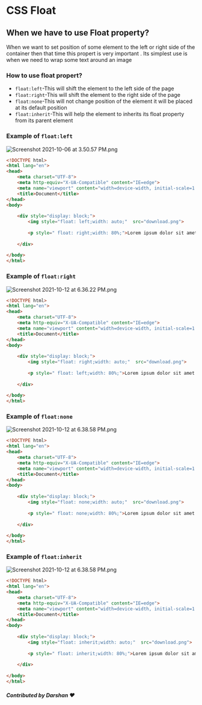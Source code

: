 # CSS Float
## When we have to use Float property?
When we want to set position of some element to the left or right side of the container then that time this propert is very important . Its simplest use is when we need to wrap some text around an image


### How to use float propert?

- ```float:left```-This will shift the element to the left side of the page
- ```float:right```-This will shift the element to the right side of the page
- ```float:none```-This will not change position of the element it will be placed at its default position
- ```float:inherit```-This will help the element to inherits its float property from its parent element




### Example of  ```float:left``` 

![Screenshot 2021-10-06 at 3.50.57 PM.png](https://www.dropbox.com/s/jrpnuie2inpznhs/Screenshot%202021-10-06%20at%203.50.57%20PM.png?dl=0&raw=1)
``` html
<!DOCTYPE html>
<html lang="en">
<head>
    <meta charset="UTF-8">
    <meta http-equiv="X-UA-Compatible" content="IE=edge">
    <meta name="viewport" content="width=device-width, initial-scale=1.0">
    <title>Document</title>
</head>
<body>
    
    <div style="display: block;">
        <img style="float: left;width: auto;"  src="download.png">
       
        <p style=" float: right;width: 80%;">Lorem ipsum dolor sit amet consectetur, adipisicing elit. Soluta vitae quo id maiores atque consectetur quia eligendi doloremque praesentium, ducimus qui dolore quaerat, neque voluptates laboriosam aliquid ut commodi quibusdam!</p>
       
    </div>
   
</body>
</html>
```
### Example of  ```float:right``` 
![Screenshot 2021-10-12 at 6.36.22 PM.png](https://www.dropbox.com/s/fci9laptu73k37o/Screenshot%202021-10-12%20at%206.36.22%20PM.png?dl=0&raw=1)
``` html
<!DOCTYPE html>
<html lang="en">
<head>
    <meta charset="UTF-8">
    <meta http-equiv="X-UA-Compatible" content="IE=edge">
    <meta name="viewport" content="width=device-width, initial-scale=1.0">
    <title>Document</title>
</head>
<body>
    
    <div style="display: block;">
        <img style="float: right;width: auto;"  src="download.png">
       
        <p style=" float: left;width: 80%;">Lorem ipsum dolor sit amet consectetur, adipisicing elit. Soluta vitae quo id maiores atque consectetur quia eligendi doloremque praesentium, ducimus qui dolore quaerat, neque voluptates laboriosam aliquid ut commodi quibusdam!</p>
       
    </div>
   
</body>
</html>
```
### Example of  ```float:none``` 
![Screenshot 2021-10-12 at 6.38.58 PM.png](https://www.dropbox.com/s/hfigdloa2civs5p/Screenshot%202021-10-12%20at%206.38.58%20PM.png?dl=0&raw=1)
``` html
<!DOCTYPE html>
<html lang="en">
<head>
    <meta charset="UTF-8">
    <meta http-equiv="X-UA-Compatible" content="IE=edge">
    <meta name="viewport" content="width=device-width, initial-scale=1.0">
    <title>Document</title>
</head>
<body>
    
    <div style="display: block;">
        <img style="float: none;width: auto;"  src="download.png">
       
        <p style=" float: none;width: 80%;">Lorem ipsum dolor sit amet consectetur, adipisicing elit. Soluta vitae quo id maiores atque consectetur quia eligendi doloremque praesentium, ducimus qui dolore quaerat, neque voluptates laboriosam aliquid ut commodi quibusdam!</p>
       
    </div>
   
</body>
</html>
```
### Example of  ```float:inherit``` 
![Screenshot 2021-10-12 at 6.38.58 PM.png](https://www.dropbox.com/s/hfigdloa2civs5p/Screenshot%202021-10-12%20at%206.38.58%20PM.png?dl=0&raw=1)
``` html
<!DOCTYPE html>
<html lang="en">
<head>
    <meta charset="UTF-8">
    <meta http-equiv="X-UA-Compatible" content="IE=edge">
    <meta name="viewport" content="width=device-width, initial-scale=1.0">
    <title>Document</title>
</head>
<body>
    
    <div style="display: block;">
        <img style="float: inherit;width: auto;"  src="download.png">
       
        <p style=" float: inherit;width: 80%;">Lorem ipsum dolor sit amet consectetur, adipisicing elit. Soluta vitae quo id maiores atque consectetur quia eligendi doloremque praesentium, ducimus qui dolore quaerat, neque voluptates laboriosam aliquid ut commodi quibusdam!</p>
       
    </div>
   
</body>
</html>
```
##### Contributed by Darshan ❤️
